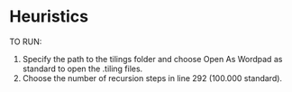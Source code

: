 # Heuristics

TO RUN:

1) Specify the path to the tilings folder and choose Open As Wordpad as standard to open the .tiling files.
2) Choose the number of recursion steps in line 292 (100.000 standard).
